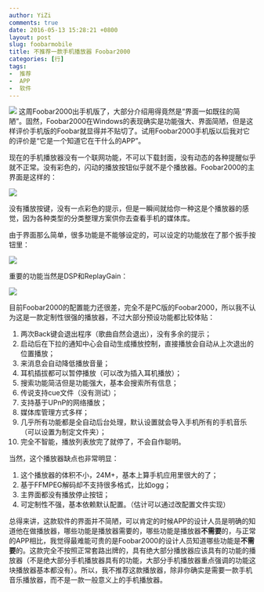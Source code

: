 ```yaml
---
author: YiZi
comments: true
date: 2016-05-13 15:28:21 +0800
layout: post
slug: foobarmobile
title: 不推荐一款手机播放器 Foobar2000
categories: [行]
tags:
-  推荐
-  APP
-  软件
---
```

![](/foobar0.jpg)
这周Foobar2000出手机版了，大部分介绍用得竟然是“界面一如既往的简陋”。固然，Foobar2000在Windows的表现确实是功能强大、界面简陋，但是这样评价手机版的Foobar就显得并不贴切了。试用Foobar2000手机版以后我对它的评价是“它是一个知道它在干什么的APP”。

现在的手机播放器没有一个联网功能，不可以下载封面，没有动态的各种提醒似乎就不正常。没有彩色的，闪动的播放按钮似乎就不是个播放器。Foobar2000的主界面是这样的：

![](/foobar1.jpg)

没有播放按键，没有一点彩色的提示，但是一瞬间就给你一种这是个播放器的感觉，因为各种类型的分类整理方案供你去查看手机的媒体库。

由于界面那么简单，很多功能是不能够设定的，可以设定的功能放在了那个扳手按钮里：

![](/foobar2.jpg)

重要的功能当然是DSP和ReplayGain：

![](/foobar3.jpg)

目前Foobar2000的配置能力还很差，完全不是PC版的Foobar2000，所以我不认为这是一款定制性很强的播放器，不过大部分预设功能都比较体贴：

1. 两次Back键会退出程序（歌曲自然会退出），没有多余的提示；
2. 启动后在下拉的通知中心会自动生成播放控制，直接播放会自动从上次退出的位置播放；
3. 来消息会自动降低播放音量；
4. 耳机插拔都可以暂停播放（可以改为插入耳机播放）；
5. 搜索功能简洁但是功能强大，基本会搜索所有信息；
6. 传说支持cue文件（没有测试）；
7. 支持基于UPnP的网络播放；
8. 媒体库管理方式多样；
9. 几乎所有功能都是全自动后台处理，默认设置就会导入手机所有的手机音乐（可以设置为制定文件夹）；
10. 完全不智能，播放列表放完了就停了，不会自作聪明。

当然，这个播放器缺点也非常明显：

1. 这个播放器的体积不小，24M+，基本上算手机应用里很大的了；
2. 基于FFMPEG解码却不支持很多格式，比如ogg；
3. 主界面都没有播放停止按钮；
4. 可定制性不强，基本依赖默认配置。（估计可以通过改配置文件实现）

总得来讲，这款软件的界面并不简陋，可以肯定的时候APP的设计人员是明确的知道他在做播放器，哪些功能是播放器需要的，哪些功能是播放器**不需要**的，与正常的APP相比，我觉得最难能可贵的是Foobar2000的设计人员知道哪些功能是**不需要**的。这款完全不按照正常套路出牌的，具有绝大部分播放器应该具有的功能的播放器（不是绝大部分手机播放器具有的功能，大部分手机播放器重点强调的功能这块播放器基本都没有）。所以，我不推荐这款播放器，除非你确实是需要一款手机音乐播放器，而不是一款一般意义上的手机播放器。

